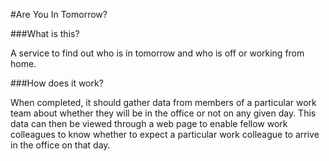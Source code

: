 #Are You In Tomorrow?


###What is this?

A service to find out who is in tomorrow and who is off or working from home.

###How does it work?

When completed, it should gather data from members of a particular work team about whether they will be in the office or not on any given day. This data can then be viewed through a web page to enable fellow work colleagues to know whether to expect a particular work colleague to arrive in the office on that day.

